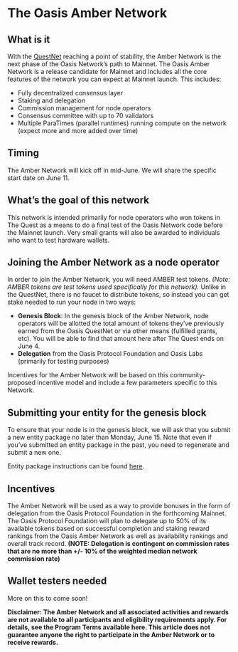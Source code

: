 # The Oasis Amber Network

## What is it

With the [QuestNet](./the-quest-rules.md) reaching a point of stability, the
Amber Network is the next phase of the Oasis Network’s path to Mainnet.
The Oasis Amber Network is a release candidate for Mainnet and
includes all the core features of the network you can expect
at Mainnet launch.  This includes:

* Fully decentralized consensus layer
* Staking and delegation
* Commission management for node operators
* Consensus committee with up to 70 validators
* Multiple ParaTimes (parallel runtimes) running compute on
the network (expect more and more added over time)

## Timing

The Amber Network will kick off in mid-June. We will share the specific start date
on June 11.

## What’s the goal of this network

This network is intended primarily for node operators
who won tokens in The Quest as a means to do a final test of the
Oasis Network code before the Mainnet launch. Very small grants
will also be awarded to individuals who want to test hardware wallets.

## Joining the Amber Network as a node operator

In order to join the Amber Network, you will need AMBER test tokens.
*(Note: AMBER tokens are test tokens used specifically for this network).*
Unlike in the QuestNet, there is no faucet to distribute tokens, so instead you
can get stake needed to run your node in two ways:

* **Genesis Block**: In the genesis block of the Amber Network, node operators
will be allotted the total amount of tokens they’ve previously earned from
the Oasis QuestNet or via other means (fulfilled grants, etc). You will
be able to find that amount here after The Quest ends on June 4.
* **Delegation** from the Oasis Protocol Foundation and Oasis Labs
(primarily for testing purposes)

Incentives for the Amber Network will be based on this community-proposed
incentive model and include a few parameters specific to this Network.

## Submitting your entity for the genesis block

To ensure that your node is in the genesis block, we will ask that you
submit a new entity package no later than Monday, June 15.
Note that even if you’ve submitted an entity package in the past,
you need to regenerate and submit a new one.

Entity package instructions can be found [here](docs.oasis.dev).

## Incentives

The Amber Network will be used as a way to provide bonuses in the
form of delegation from the Oasis Protocol Foundation in the forthcoming Mainnet.
The Oasis Protocol Foundation will plan to delegate up to 50% of its available
tokens based on successful completion and staking reward rankings from the Oasis
Amber Network as well as availability rankings and overall track record.
**(NOTE: Delegation is contingent on commission rates that are no more than +/-
10% of the weighted median network commission rate)**

## Wallet testers needed

More on this to come soon!

**Disclaimer: The Amber Network and all associated activities and rewards
are not available to all participants and eligibility requirements apply.
For details, see the Program Terms available here. This article does not
guarantee anyone the right to participate in the Amber Network or to
receive rewards.**
